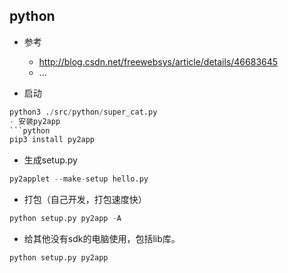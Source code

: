 ## python

- 参考
  - http://blog.csdn.net/freewebsys/article/details/46683645
  - ...

- 启动
```python
python3 ./src/python/super_cat.py
- 安装py2app
```python
pip3 install py2app
```
- 生成setup.py
```python
py2applet --make-setup hello.py
```
- 打包（自己开发，打包速度快）
```python
python setup.py py2app -A
```
- 给其他没有sdk的电脑使用，包括lib库。
```python
python setup.py py2app
```